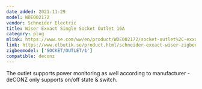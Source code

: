 ```yaml
---
date_added: 2021-11-29
model: WDE002172
vendor: Schneider Electric
title: Wiser Exxact Single Socket Outlet 16A
category: plug
mlink: https://www.se.com/ww/en/product/WDE002172/socket-outlet%2C-exxact%2C-wiser%2C-single%2C-16-a%2C-connected%2C-white/
link: https://www.elbutik.se/product.html/schneider-exxact-wiser-zigbee-1-vagsuttag
zigbeemodel: ['SOCKET/OUTLET/1']
compatible: deconz
---
```


The outlet supports power monitoring as well according to manufacturer - deCONZ only supports on/off state & switch.